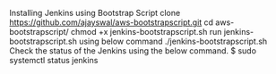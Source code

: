 Installing Jenkins using Bootstrap Script
 clone https://github.com/ajayswal/aws-bootstrapscript.git
 cd aws-bootstrapscript/
 chmod +x jenkins-bootstrapscript.sh
 run jenkins-bootstrapscript.sh using below command
 ./jenkins-bootstrapscript.sh
 Check the status of the Jenkins using the below command.
$ sudo systemctl status jenkins

